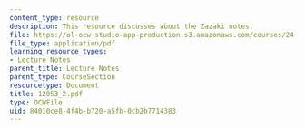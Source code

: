 ```yaml
---
content_type: resource
description: This resource discusses about the Zazaki notes.
file: https://ol-ocw-studio-app-production.s3.amazonaws.com/courses/24-942-grammar-of-a-less-familiar-language-spring-2003/84010ce84f4bb720a5fb0cb2b7714383_12053_2.pdf
file_type: application/pdf
learning_resource_types:
- Lecture Notes
parent_title: Lecture Notes
parent_type: CourseSection
resourcetype: Document
title: 12053_2.pdf
type: OCWFile
uid: 84010ce8-4f4b-b720-a5fb-0cb2b7714383
---
```

